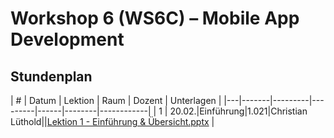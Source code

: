 # Workshop 6 (WS6C) – Mobile App Development

## Stundenplan

| # | Datum | Lektion | Raum | Dozent | Unterlagen |
|---|-------|---------|---------|------|--------|------------|
| 1 | 20.02.|Einführung|1.021|Christian Lüthold||[Lektion 1 - Einführung & Übersicht.pptx](https://github.com/Zuehlke/fhnw-mobile-workshop/blob/master/Lektion%201%20-%20Einf%C3%BChrung%20%26%20%C3%9Cbersicht.pptx) |
